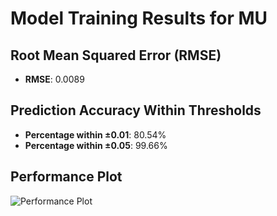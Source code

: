 # Model Training Results for MU

## Root Mean Squared Error (RMSE)
- **RMSE**: 0.0089

## Prediction Accuracy Within Thresholds
- **Percentage within ±0.01**: 80.54%
- **Percentage within ±0.05**: 99.66%

## Performance Plot
![Performance Plot](../imgs/MU.png)

